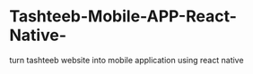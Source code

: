 # Tashteeb-Mobile-APP-React-Native-
turn tashteeb website into mobile application using react native 
